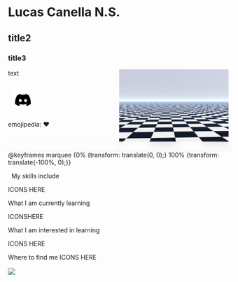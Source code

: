 # Lucas Canella N.S.
## title2
### title3

text
<img src="img/infinite-floor.png" align="right" width = "250px"/>

&nbsp;
[![Discord](img/discord-icon.png)](https://discord.com/users/1242735780539924520)
---
emojipedia: ❤️
<div style="width: 100%; height: 20px; padding: -2px; margin-top: -2px; font-size: 15px; overflow: hidden; white-space: nowrap; display: inline-block; backdrop-filter: blur(10px); box-shadow: 2px 2px 10px rgb(0, 0, 0, 0.05);"><div style="padding-left: 100%; animation: marquee 15s linear infinite; animation-play-state: paused; color: rgb(255, 255, 255);">OOOOOOOOOOOOOOOOIIIIIIIIIIIIIIIIIIII</div></div>
@keyframes marquee {0% {transform: translate(0, 0);} 100% {transform: translate(-100%, 0);}}


&nbsp;
My skills include

ICONS HERE


What I am currently learning

ICONSHERE


What I am interested in learning

ICONS HERE


Where to find me
ICONS HERE

<img src="img/text-animation.gif" align="center"/>
